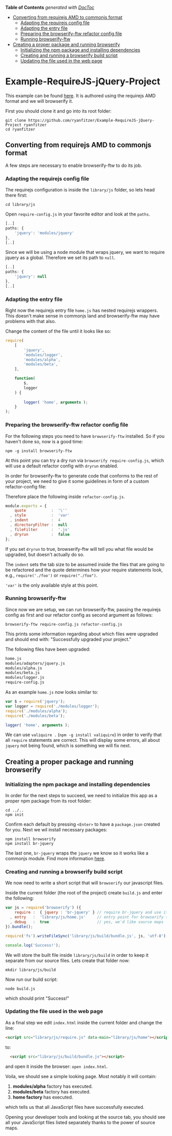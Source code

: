 **Table of Contents**  *generated with [DocToc](http://doctoc.herokuapp.com/)*

- [Converting from requirejs AMD to commonjs format](#converting-from-requirejs-amd-to-commonjs-format)
  - [Adapting the requirejs config file](#adapting-the-requirejs-config-file)
  - [Adapting the entry file](#adapting-the-entry-file)
  - [Preparing the browserify-ftw refactor config file](#preparing-the-browserify-ftw-refactor-config-file)
  - [Running browserify-ftw](#running-browserify-ftw)
- [Creating a proper package and running browserify](#creating-a-proper-package-and-running-browserify)
  - [Initializing the npm package and installing dependencies](#initializing-the-npm-package-and-installing-dependencies)
  - [Creating and running a browserify build script](#creating-and-running-a-browserify-build-script)
  - [Updating the file used in the web page](#updating-the-file-used-in-the-web-page)

# Example-RequireJS-jQuery-Project

This example can be found [here](https://github.com/ryanfitzer/Example-RequireJS-jQuery-Project). It is authored using
the requirejs AMD format and we will browserify it.

First you should clone it and go into its root folder:

    git clone https://github.com/ryanfitzer/Example-RequireJS-jQuery-Project ryanfitzer 
    cd ryanfitzer

## Converting from requirejs AMD to commonjs format

A few steps are necessary to enable browserify-ftw to do its job.

### Adapting the requirejs config file

The requirejs configuration is inside the `library/js` folder, so lets head there first:

    cd library/js 

Open `require-config.js` in your favorite editor and look at the `paths`.

```js
[..]
paths: {
    'jquery': 'modules/jquery'
},
[..]
```

Since we will be using a node module that wraps jquery, we want to require jquery as a global. Therefore we set its path
to `null`.

```js
[..]
paths: {
    'jquery': null
},
[..]
```

### Adapting the entry file

Right now the requirejs entry file `home.js` has nested requirejs wrappers. This doesn't make sense in commonjs land and
browserify-ftw may have problems with that also.

Change the content of the file until it looks like so:

```js
require(
    [   
        'jquery',
        'modules/logger',
        'modules/alpha',
        'modules/beta',
    ],

    function(
        $,
        logger
    ) {
        
        logger( 'home', arguments );
    }
);
```

### Preparing the browserify-ftw refactor config file

For the following steps you need to have `browserify-ftw` installed. So if you haven't done so, now is a good time:

    npm -g install browserify-ftw

At this point you can try a dry run via `browserify require-config.js`, which will use a default refactor config with
`dryrun` enabled.

In order for browserify-ftw to generate code that conforms to the rest of your project, we need to give it some
guidelines in form of a custom refactor-config file:

Therefore place the following inside `refactor-config.js`.

```js
module.exports = {
    quote           :  '\''         
  , style           :  'var'        
  , indent          :  4            
  , directoryFilter :  null         
  , fileFilter      :  '.js'        
  , dryrun          :  false        
};
```

If you set `dryrun` to true, browserify-ftw will tell you what file would be upgraded, but doesn't actually do so.

The `indent` sets the tab size to be assumed inside the files that are going to be refactored and the quote determines
how your require statements look, e.g., `require('./foo')` or `require("./foo")`.

`'var'` is the only available style at this point.

### Running browserify-ftw

Since now we are setup, we can run browserify-ftw, passing the requirejs config as first and our refactor config as
second argument as follows:

    browserify-ftw require-config.js refactor-config.js

This prints some information regarding about which files were upgraded and should end with:
"Successfully upgraded your project."

The following files have been upgraded: 

``` sh
home.js
modules/adapters/jquery.js
modules/alpha.js
modules/beta.js
modules/logger.js
require-config.js
```

As an example `home.js` now looks similar to:

```js
var $ = require('jquery');
var logger = require('./modules/logger');
require('./modules/alpha');
require('./modules/beta');

logger( 'home', arguments );
```

We can use `valiquire .` (`npm -g install valiquire`) in order to verify that all `require` statements are correct.
This will display some errors, all about `jquery` not being found, which is something we will fix next.

## Creating a proper package and running browserify

### Initializing the npm package and installing dependencies

In order for the next steps to succeed, we need to initialize this app as a proper npm package from its root folder:

    cd ../..
    npm init

Confirm each default by pressing `<Enter>` to have a `package.json` created for you. Next we wil install necessary
packages:

    npm install browserify
    npm install br-jquery

The last one, `br-jquery` wraps the `jquery` we know so it works like a commonjs module. Find more information
[here](https://github.com/benatkin/br-jquery).

### Creating and running a browserify build script

We now need to write a short script that will `browserify` our javascript files.

Inside the current folder (the root of the project) create `build.js` and enter the following:

```js
var js = require('browserify') ({
    require :  { jquery : 'br-jquery' } // require br-jquery and use it wherever jquery is required
  , entry   :  'library/js/home.js'     // entry point for browserify to find all our javascript
  , debug   :  true                     // yes, we'd like source maps
}).bundle();

require('fs').writeFileSync('library/js/build/bundle.js', js, 'utf-8');

console.log('Success!');
```

We will store the built file inside `library/js/build` in order to keep it separate from our source files. Lets create
that folder now:

    mkdir library/js/build

Now run our build script:

    node build.js

which should print "Success!"

### Updating the file used in the web page

As a final step we edit `index.html` inside the current folder and change the line:

```html
<script src="library/js/require.js" data-main="library/js/home"></script>
```
to:
```html
  <script src="library/js/build/bundle.js"></script>
```

and open it inside the browser: `open index.html`.

Voila, we should see a simple looking page. Most notably it will contain:


1. **modules/alpha** factory has executed.
2. **modules/beta** factory has executed.
3. **home factory** has executed.

which tells us that all JavaScript files have successfully executed.

Opening your developer tools and looking at the source tab, you should see all your JavaScript files listed separately
thanks to the power of source maps.
